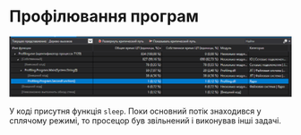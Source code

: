 ﻿# Профілювання програм

![](profiling.png)

У коді присутня функція `sleep`. Поки основний потік знаходився у сплячому режимі, то просецор був звільнений і виконував інші задачі. 
